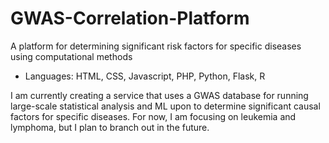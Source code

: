 # GWAS-Correlation-Platform
A platform for determining significant risk factors for specific diseases using computational methods
 - Languages: HTML, CSS, Javascript, PHP, Python, Flask, R

I am currently creating a service that uses a GWAS database for running large-scale statistical analysis and ML upon to determine significant causal factors for specific diseases. For now, I am focusing on leukemia and lymphoma, but I plan to branch out in the future.
